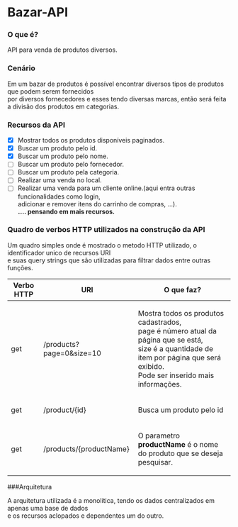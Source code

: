 # Bazar-API

### O que é?
API para venda de produtos diversos.

### Cenário
<p>Em um bazar de produtos é possível encontrar diversos tipos de produtos que podem serem fornecidos<br>
por diversos fornecedores e esses tendo diversas marcas, então será feita a divisão dos produtos em categorias.</p>

### Recursos da API
- [X] Mostrar todos os produtos disponíveis paginados.
- [X] Buscar um produto pelo id.
- [X] Buscar um produto pelo nome.
- [ ] Buscar um produto pelo fornecedor.
- [ ] Buscar um produto pela categoria.
- [ ] Realizar uma venda no local.
- [ ] Realizar uma venda para um cliente online.(aqui entra outras funcionalidades como login, 
</br>adicionar e remover itens do carrinho de compras, ...).
  </br>**.... pensando em mais recursos.**

### Quadro de verbos HTTP utilizados na construção da API
<p>Um quadro simples onde é mostrado o metodo HTTP utilizado, o identificador unico de recursos URI <br>
e suas query strings que são utilizadas para filtrar dados entre outras funções.</p> 

|Verbo HTTP|          URI             |                O que faz?          | 
|----------|--------------------------|------------------------------------|
|   get   | /products?page=0&size=10  |<p>Mostra todos os produtos cadastrados,</br>page é número atual da página que se está,</br>size é a quantidade de item por página que será exibido.</br>Pode ser inserido mais informações.</p>|
|   get   | /product/{id}             |<p>Busca um produto pelo id</p>      |
|   get   |/products/{productName}    |<p>O parametro **productName** é o nome do produto que se deseja pesquisar.</p>|

###Arquitetura
<p>
A arquitetura utilizada é a monolítica, tendo os dados centralizados em apenas uma base de dados</br>
e os recursos aclopados e dependentes um do outro. 
</p>
